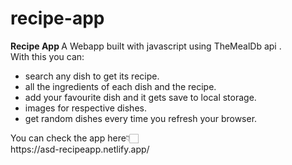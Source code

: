 # recipe-app
<b> Recipe App </b>
A Webapp built with javascript using <a src="https://www.themealdb.com/api.php"> TheMealDb api </a>. 
<br> With this you can: 
<ul>
<li> search any dish to get its recipe. </li> 
<li> all the ingredients of each dish and the recipe. </li> 
<li> add your favourite dish and it gets save to local storage. </li> 
<li> images for respective dishes. </li> 
<li> get random dishes every time you refresh your browser. </li>
</ul>
You can check the app here👇🏻 <br>
https://asd-recipeapp.netlify.app/
